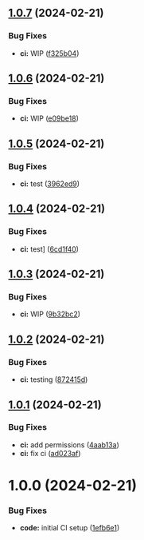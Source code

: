 ## [1.0.7](https://github.com/kamiKAZIK/refinery/compare/1.0.6...1.0.7) (2024-02-21)


### Bug Fixes

* **ci:** WIP ([f325b04](https://github.com/kamiKAZIK/refinery/commit/f325b044e51fc5171d1e50ea1e1edee3357876ee))

## [1.0.6](https://github.com/kamiKAZIK/refinery/compare/1.0.5...1.0.6) (2024-02-21)


### Bug Fixes

* **ci:** WIP ([e09be18](https://github.com/kamiKAZIK/refinery/commit/e09be1869f015cf2812f24a70ee001e7198f831d))

## [1.0.5](https://github.com/kamiKAZIK/refinery/compare/1.0.4...1.0.5) (2024-02-21)


### Bug Fixes

* **ci:** test ([3962ed9](https://github.com/kamiKAZIK/refinery/commit/3962ed998488950f2ca283b52c18c0ba7d5cd95e))

## [1.0.4](https://github.com/kamiKAZIK/refinery/compare/1.0.3...1.0.4) (2024-02-21)


### Bug Fixes

* **ci:** test] ([6cd1f40](https://github.com/kamiKAZIK/refinery/commit/6cd1f4013554ac56876303cf616f6e654eb874ab))

## [1.0.3](https://github.com/kamiKAZIK/refinery/compare/1.0.2...1.0.3) (2024-02-21)


### Bug Fixes

* **ci:** WIP ([9b32bc2](https://github.com/kamiKAZIK/refinery/commit/9b32bc22c0b9f09f56d4f84fa9654450241d826c))

## [1.0.2](https://github.com/kamiKAZIK/refinery/compare/1.0.1...1.0.2) (2024-02-21)


### Bug Fixes

* **ci:** testing ([872415d](https://github.com/kamiKAZIK/refinery/commit/872415dc0eca86bb8257eeda26de7418127f8ed4))

## [1.0.1](https://github.com/kamiKAZIK/refinery/compare/1.0.0...1.0.1) (2024-02-21)


### Bug Fixes

* **ci:** add permissions ([4aab13a](https://github.com/kamiKAZIK/refinery/commit/4aab13aa064b2cb30ce6c06eeb0b05e6c9e1900f))
* **ci:** fix ci ([ad023af](https://github.com/kamiKAZIK/refinery/commit/ad023af663c0891f5a79bd910100cd81d8085e7a))

# 1.0.0 (2024-02-21)


### Bug Fixes

* **code:** initial CI setup ([1efb6e1](https://github.com/kamiKAZIK/refinery/commit/1efb6e13f1f2f4cf6552092136a0adc2dde79d96))

